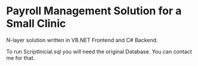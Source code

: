 # Payroll Management Solution for a Small Clinic

N-layer solution written in VB.NET Frontend and C# Backend.

To run ScriptInicial.sql you will need the original Database. You can contact me for that.

